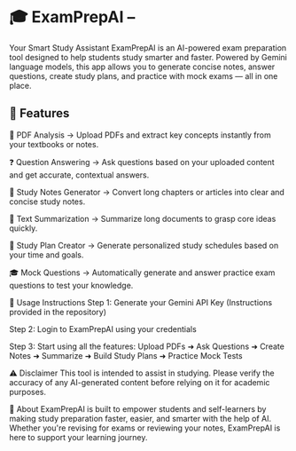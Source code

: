 # 🎓 ExamPrepAI – 
Your Smart Study Assistant
ExamPrepAI is an AI-powered exam preparation tool designed to help students study smarter and faster.
Powered by Gemini language models, this app allows you to generate concise notes, answer questions, create study plans, and practice with mock exams — all in one place.

## 🚀 Features
📄 PDF Analysis
→ Upload PDFs and extract key concepts instantly from your textbooks or notes.

❓ Question Answering
→ Ask questions based on your uploaded content and get accurate, contextual answers.

📝 Study Notes Generator
→ Convert long chapters or articles into clear and concise study notes.

🧠 Text Summarization
→ Summarize long documents to grasp core ideas quickly.

📅 Study Plan Creator
→ Generate personalized study schedules based on your time and goals.

🎓 Mock Questions
→ Automatically generate and answer practice exam questions to test your knowledge.

🔑 Usage Instructions
Step 1: Generate your Gemini API Key
(Instructions provided in the repository)

Step 2: Login to ExamPrepAI using your credentials

Step 3: Start using all the features:
Upload PDFs ➜ Ask Questions ➜ Create Notes ➜ Summarize ➜ Build Study Plans ➜ Practice Mock Tests

⚠️ Disclaimer
This tool is intended to assist in studying.
Please verify the accuracy of any AI-generated content before relying on it for academic purposes.

📘 About
ExamPrepAI is built to empower students and self-learners by making study preparation faster, easier, and smarter with the help of AI.
Whether you're revising for exams or reviewing your notes, ExamPrepAI is here to support your learning journey.
